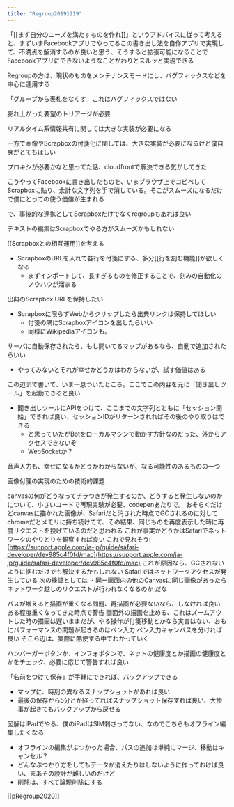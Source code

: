 ```yaml
---
title: "Regroup20191219"
---
```


「[[まず自分のニーズを満たすものを作れ]]」というアドバイスに従って考えると、まずいまFacebookアプリでやってるこの書き出し法を自作アプリで実現して、不満点を解消するのが良いと思う、そうすると拡張可能になることでFacebookアプリにできないようなことがわりとスルッと実現できる

Regroupの方は、現状のものをメンテナンスモードにし、バグフィックスなどを中心に運用する

「グループから表札をなくす」これはバグフィックスではない

膨れ上がった要望のトリアージが必要

リアルタイム系情報共有に関しては大きな実装が必要になる

一方で画像やScrapboxの付箋化に関しては、大きな実装が必要になるけど僕自身がとてもほしい

プロキシが必要かなと思ってた話、cloudfrontで解決できる気がしてきた

こうやってFacebookに書き出したものを、いまブラウザ上でコピペしてScrapboxに貼り、余計な文字列を手で消している。そこがスムーズになるだけで僕にとっての使う価値が生まれる

で、事後的な連携としてScrapboxだけでなくregroupもあれば良い

テキストの編集はScrapboxでやる方がスムーズかもしれない

[[Scrapboxとの相互運用]]を考える
- ScrapboxのURLを入れて各行を付箋にする、多分[[行を刻む機能]]が欲しくなる
    - まずインポートして、長すぎるものを修正することで、刻みの自動化のノウハウが溜まる

出典のScrapbox URLを保持したい
- Scrapboxに限らずWebからクリップしたら出典リンクは保持してほしい
    - 付箋の隅にScrapboxアイコンを出したらいい
    - 同様にWikipediaアイコンも。

サーバに自動保存されたら、もし開いてるマップがあるなら、自動で追加されたらいい
- やってみないとそれが幸せかどうかはわからないが、試す価値はある

この辺まで書いて、いま一息ついたところ。ここでこの内容を元に「聞き出しツール」を起動できると良い
- 聞き出しツールにAPIをつけて、ここまでの文字列とともに「セッション開始」できれば良い、セッションIDがリターンされればその後のやり取りはできる
    - と思っていたがBotをローカルマシンで動かす方針なのだった、外からアクセスできないぞ
    - WebSocketか？

音声入力も、幸せになるかどうかわからないが、なる可能性のあるものの一つ

画像付箋の実現のための技術的課題

canvasの何がどうなってチラつきが発生するのか、どうすると発生しないのかについて、小さいコードで再現実験が必要、codepenあたりで。
おそらくだけどcanvasに描かれた画像が、Safariだと消された時点でGCされるのに対してchromeだとメモリに持ち続けてて、その結果、同じものを再度表示した時に再度リクエストを投げているのだと思われる
これが事実かどうかはSafariでネットワークのやりとりを観察すれば良い
これで見れそう: [https://support.apple.com/ja-jp/guide/safari-developer/dev985c4f0fd/mac](https://support.apple.com/ja-jp/guide/safari-developer/dev985c4f0fd/mac)
これが原因なら、GCされないように掴むだけでも解決するかもしれない
Safariではネットワークアクセスが発生している
次の検証としては
・同一画面内の他のCanvasに同じ画像があったらネットワーク越しのリクエストが行われなくなるのか
だな

パスが増えると描画が重くなる問題、再描画が必要ないなら、しなければ良い
ある程度重くなってきた時点で警告
画面外の描画を止める、これはズームアウトした時の描画は遅いままだが、やる操作が付箋移動とかなら実害はない、おもにパフォーマンスの問題が起きるのはペン入力
ペン入力キャンバスを分ければ良い
そこら辺は、実際に酷使する中でわかっていく

ハンバーガーボタンか、インフォボタンで、ネットの健康度とか描画の健康度とかをチェック、必要に応じて警告すれば良い

「名前をつけて保存」が手軽にできれば、バックアップできる
- マップに、時刻の異なるスナップショットがあれば良い
- 最後の保存から5分とか経ってればスナップショット保存すれば良い、大惨事が起きてもバックアップから戻せる

図解はiPadでやる、僕のiPadはSIM刺さってない、なのでこちらもオフライン編集したくなる
- オフラインの編集がぶつかった場合、パスの追加は単純にマージ、移動はキャンセル？
- どんなぶつかり方をしてもデータが消えたりはしないように作っておけば良い、まあその設計が難しいのだけど
- 削除は、すべて論理削除にする

[[pRegroup2020]]
